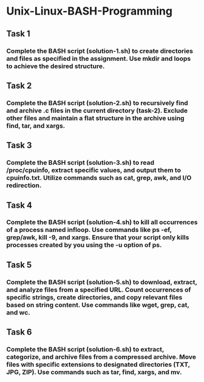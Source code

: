 # Unix-Linux-BASH-Programming

## Task 1
### Complete the BASH script (solution-1.sh) to create directories and files as specified in the assignment. Use mkdir and loops to achieve the desired structure.

## Task 2
### Complete the BASH script (solution-2.sh) to recursively find and archive .c files in the current directory (task-2). Exclude other files and maintain a flat structure in the archive using find, tar, and xargs.

## Task 3
### Complete the BASH script (solution-3.sh) to read /proc/cpuinfo, extract specific values, and output them to cpuinfo.txt. Utilize commands such as cat, grep, awk, and I/O redirection.

## Task 4
### Complete the BASH script (solution-4.sh) to kill all occurrences of a process named infloop. Use commands like ps -ef, grep/awk, kill -9, and xargs. Ensure that your script only kills processes created by you using the -u option of ps.

## Task 5
### Complete the BASH script (solution-5.sh) to download, extract, and analyze files from a specified URL. Count occurrences of specific strings, create directories, and copy relevant files based on string content. Use commands like wget, grep, cat, and wc.

## Task 6
### Complete the BASH script (solution-6.sh) to extract, categorize, and archive files from a compressed archive. Move files with specific extensions to designated directories (TXT, JPG, ZIP). Use commands such as tar, find, xargs, and mv.
